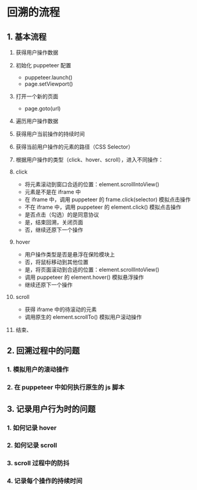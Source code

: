 # 回溯的流程

## 1. 基本流程

1. 获得用户操作数据

2. 初始化 puppeteer 配置
   - puppeteer.launch()
   - page.setViewport()
   
3. 打开一个新的页面
   - page.goto(url)
   
4. 遍历用户操作数据

5. 获得用户当前操作的持续时间

6. 获得当前用户操作的元素的路径（CSS Selector）

7. 根据用户操作的类型（click、hover、scroll），进入不同操作：

8. click
   - 将元素滚动到窗口合适的位置：element.scrollIntoView()
   - 元素是不是在 iframe 中
   - 在 iframe 中，调用 puppeteer 的 frame.click(selector) 模拟点击操作
   - 不在 iframe 中，调用 puppeteer 的 element.click() 模拟点击操作
   - 是否点击（勾选）的是同意协议
   - 是，结束回溯，关闭页面
   - 否，继续还原下一个操作

9. hover
   - 用户操作类型是否是悬浮在保险模块上
   - 否，将鼠标移动到其他位置
   - 是，将页面滚动到合适的位置：element.scrollIntoView()
   - 调用 puppeteer 的 element.hover() 模拟悬浮操作
   - 继续还原下一个操作

10. scroll
    - 获得 iframe 中的待滚动的元素
    - 调用原生的 element.scrollTo() 模拟用户滚动操作

11. 结束、

## 2. 回溯过程中的问题

### 1. 模拟用户的滚动操作

### 2. 在 puppeteer 中如何执行原生的 js 脚本


## 3. 记录用户行为时的问题

### 1. 如何记录 hover

### 2. 如何记录 scroll

### 3. scroll 过程中的防抖

### 4. 记录每个操作的持续时间